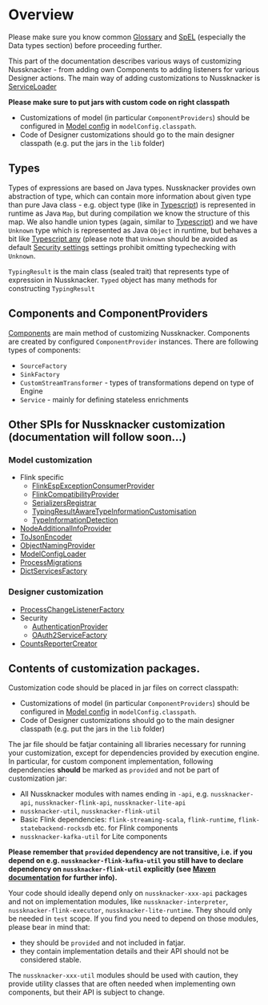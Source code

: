 # Overview

Please make sure you know common [Glossary](/documentation/about/GLOSSARY) and [SpEL](../scenarios_authoring/Spel.md) (especially the Data types section) before proceeding further. 

This part of the documentation describes various ways of customizing Nussknacker - from adding own Components to adding listeners for various Designer actions. 
The main way of adding customizations to Nussknacker is [ServiceLoader](https://docs.oracle.com/en/java/javase/11/docs/api/java.base/java/util/ServiceLoader.html) 

**Please make sure to put jars with custom code on right classpath**
- Customizations of model (in particular `ComponentProviders`) should be configured in [Model config](../installation_configuration_guide/Configuration) in 
`modelConfig.classpath`. 
- Code of Designer customizations should go to the main designer classpath (e.g. put the jars in the `lib` folder)
 
## Types

Types of expressions are based on Java types. Nussknacker provides own abstraction of type, which can contain more information about given type than pure Java class - e.g. object type (like in [Typescript](https://www.typescriptlang.org/docs/handbook/2/everyday-types.html#object-types)) is represented in runtime as Java `Map`, but during compilation we know the structure of this map. 
We also handle union types (again, similar to [Typescript](https://www.typescriptlang.org/docs/handbook/2/everyday-types.html#union-types)) and we have `Unknown` type which is represented as Java `Object` in runtime, but behaves a bit like [Typescript any](https://www.typescriptlang.org/docs/handbook/2/everyday-types.html#any) (please note that `Unknown` should be avoided as default [Security settings](./Security) settings prohibit omitting typechecking with `Unknown`.
 
`TypingResult` is the main class (sealed trait) that represents type of expression in Nussknacker.
`Typed` object has many methods for constructing `TypingResult`


      
## Components and ComponentProviders

[Components](https://docs.nussknacker.io/about/GLOSSARY#component) are main method of customizing Nussknacker. Components are created by configured `ComponentProvider` instances. 
There are following types of components:
- `SourceFactory`
- `SinkFactory`
- `CustomStreamTransformer` - types of transformations depend on type of Engine
- `Service` - mainly for defining stateless enrichments


## Other SPIs for Nussknacker customization (documentation will follow soon...)

### Model customization

- Flink specific
  - [FlinkEspExceptionConsumerProvider](https://github.com/TouK/nussknacker/blob/staging/engine/flink/api/src/main/scala/pl/touk/nussknacker/engine/flink/api/exception/FlinkEspExceptionConsumer.scala)
  - [FlinkCompatibilityProvider](https://github.com/TouK/nussknacker/blob/staging/engine/flink/engine/src/main/scala/pl/touk/nussknacker/engine/process/FlinkCompatibilityProvider.scala)
  - [SerializersRegistrar](https://github.com/TouK/nussknacker/blob/staging/engine/flink/api/src/main/scala/pl/touk/nussknacker/engine/flink/api/serialization/SerializersRegistrar.scala)
  - [TypingResultAwareTypeInformationCustomisation](https://github.com/TouK/nussknacker/blob/staging/engine/flink/api/src/main/scala/pl/touk/nussknacker/engine/flink/api/typeinformation/TypingResultAwareTypeInformationCustomisation.scala)
  - [TypeInformationDetection](https://github.com/TouK/nussknacker/blob/staging/engine/flink/api/src/main/scala/pl/touk/nussknacker/engine/flink/api/typeinformation/TypeInformationDetection.scala)
- [NodeAdditionalInfoProvider](https://github.com/TouK/nussknacker/blob/staging/interpreter/src/main/scala/pl/touk/nussknacker/engine/additionalInfo/NodeAdditionalInfoProvider.scala)
- [ToJsonEncoder](https://github.com/TouK/nussknacker/blob/staging/utils/util/src/main/scala/pl/touk/nussknacker/engine/util/json/BestEffortJsonEncoder.scala)
- [ObjectNamingProvider](https://github.com/TouK/nussknacker/blob/staging/utils/util/src/main/scala/pl/touk/nussknacker/engine/util/namespaces/ObjectNamingProvider.scala)
- [ModelConfigLoader](https://github.com/TouK/nussknacker/blob/staging/interpreter/src/main/scala/pl/touk/nussknacker/engine/modelconfig/ModelConfigLoader.scala)
- [ProcessMigrations](https://github.com/TouK/nussknacker/blob/staging/interpreter/src/main/scala/pl/touk/nussknacker/engine/migration/ProcessMigration.scala)
- [DictServicesFactory](https://github.com/TouK/nussknacker/blob/staging/api/src/main/scala/pl/touk/nussknacker/engine/api/dict/DictServicesFactory.scala)

### Designer customization

- [ProcessChangeListenerFactory](https://github.com/TouK/nussknacker/blob/staging/ui/listener-api/src/main/scala/pl/touk/nussknacker/ui/listener/ProcessChangeListenerFactory.scala)
- Security
  - [AuthenticationProvider](https://github.com/TouK/nussknacker/blob/staging/security/src/main/scala/pl/touk/nussknacker/ui/security/api/AuthenticationProvider.scala)
  - [OAuth2ServiceFactory](https://github.com/TouK/nussknacker/blob/staging/security/src/main/scala/pl/touk/nussknacker/ui/security/oauth2/OAuth2ServiceFactory.scala)
- [CountsReporterCreator](https://github.com/TouK/nussknacker/blob/staging/ui/processReports/src/main/scala/pl/touk/nussknacker/processCounts/CountsReporter.scala)

                         
## Contents of customization packages.

Customization code should be placed in jar files on correct classpath:
- Customizations of model (in particular `ComponentProviders`) should be configured in [Model config](../installation_configuration_guide/Configuration) in 
`modelConfig.classpath`. 
- Code of Designer customizations should go to the main designer classpath (e.g. put the jars in the `lib` folder)

The jar file should be fatjar containing all libraries necessary for running your customization, 
except for dependencies provided by execution engine. In particular, for custom component implementation, 
following dependencies **should** be marked as `provided` and not be part of customization jar:
- All Nussknacker modules with names ending in `-api`, e.g. `nussknacker-api`, `nussknacker-flink-api`, `nussknacker-lite-api`
- `nussknacker-util`, `nussknacker-flink-util`
- Basic Flink dependencies: `flink-streaming-scala`, `flink-runtime`, `flink-statebackend-rocksdb` etc. for Flink components
- `nussknacker-kafka-util` for Lite components

**Please remember that `provided` dependency are not transitive, i.e. if you depend on e.g. `nussknacker-flink-kafka-util`
you still have to declare dependency on `nussknacker-flink-util` explicitly 
(see [Maven documentation](https://maven.apache.org/guides/introduction/introduction-to-dependency-mechanism.html#dependency-scope) for further info).** 

Your code should ideally depend only on `nussknacker-xxx-api` packages and not on implementation modules, like 
`nussknacker-interpreter`, `nussknacker-flink-executor`, `nussknacker-lite-runtime`. They should only be 
needed in `test` scope. If you find you need to depend on those modules, please bear in mind that:
- they should be `provided` and not included in fatjar.
- they contain implementation details and their API should not be considered stable. 
                                              
The `nussknacker-xxx-util` modules should be used with caution, they provide utility classes that are 
often needed when implementing own components, but their API is subject to change. 